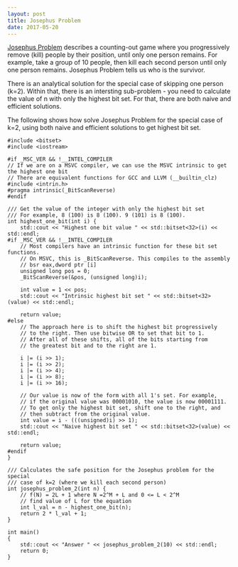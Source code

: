 ```yaml
---
layout: post
title: Josephus Problem
date: 2017-05-20
---
```


[Josephus Problem](https://en.wikipedia.org/wiki/Josephus_problem) describes a counting-out game where you progressively remove (kill) people by their position, until only one person remains. For example, take a group of 10 people, then kill each second person until only one person remains. Josephus Problem tells us who is the survivor.

There is an analytical solution for the special case of skipping one person (k=2). Within that, there is an intersting sub-problem - you need to calculate the value of n with only the highest bit set. For that, there are both naive and efficient solutions.

The following shows how solve Josephus Problem for the special case of k=2, using both naive and efficient solutions to get highest bit set.

```
#include <bitset>
#include <iostream>

#if _MSC_VER && !__INTEL_COMPILER
// If we are on a MSVC compiler, we can use the MSVC intrinsic to get the highest one bit
// There are equivalent functions for GCC and LLVM (__builtin_clz)
#include <intrin.h>
#pragma intrinsic(_BitScanReverse)
#endif

/// Get the value of the integer with only the highest bit set
/// For example, 8 (100) is 8 (100). 9 (101) is 8 (100).
int highest_one_bit(int i) {
    std::cout << "Highest one bit value " << std::bitset<32>(i) << std::endl;
#if _MSC_VER && !__INTEL_COMPILER
    // Most compilers have an intrinsic function for these bit set functions.
    // On MSVC, this is _BitScanReverse. This compiles to the assembly
    // bsr eax,dword ptr [i]
    unsigned long pos = 0;
    _BitScanReverse(&pos, (unsigned long)i);

    int value = 1 << pos;
    std::cout << "Intrinsic highest bit set " << std::bitset<32>(value) << std::endl;

    return value;
#else
    // The approach here is to shift the highest bit progressively
    // to the right. Then use bitwise OR to set that bit to 1.
    // After all of these shifts, all of the bits starting from
    // the greatest bit and to the right are 1.

    i |= (i >> 1);
    i |= (i >> 2);
    i |= (i >> 4);
    i |= (i >> 8);
    i |= (i >> 16);

    // Our value is now of the form with all 1's set. For example,
    // if the original value was 00001010, the value is now 00001111.
    // To get only the highest bit set, shift one to the right, and
    // then subtract from the original value.
    int value = i - (((unsigned)i) >> 1);
    std::cout << "Naive highest bit set " << std::bitset<32>(value) << std::endl;

    return value;
#endif
}

/// Calculates the safe position for the Josephus problem for the special
/// case of k=2 (where we kill each second person)
int josephus_problem_2(int n) {
    // f(N) = 2L + 1 where N =2^M + L and 0 <= L < 2^M
    // find value of L for the equation
    int l_val = n - highest_one_bit(n);
    return 2 * l_val + 1;
}

int main()
{
    std::cout << "Answer " << josephus_problem_2(10) << std::endl;
    return 0;
}
```
